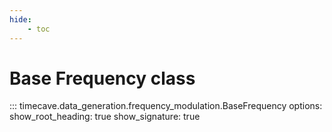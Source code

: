 ```yaml
---
hide:
    - toc
---
```


# Base Frequency class

::: timecave.data_generation.frequency_modulation.BaseFrequency
    options:
        show_root_heading: true
        show_signature: true